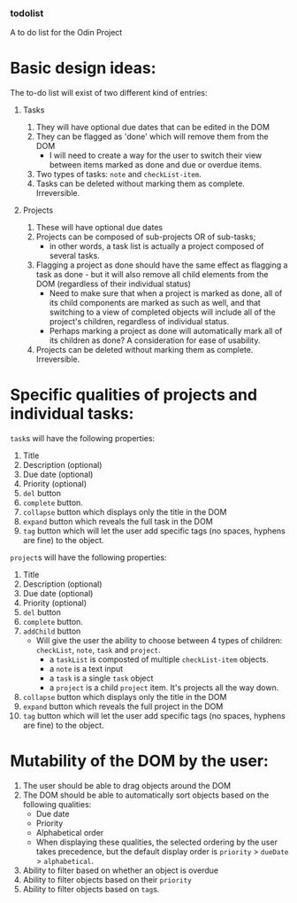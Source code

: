 ### todolist
A to do list for the Odin Project


# Basic design ideas: 

The to-do list will exist of two different kind of entries:

1. Tasks
    1. They will have optional due dates that can be edited in the DOM
    1. They can be flagged as 'done' which will remove them from the DOM
        - I will need to create a way for the user to switch their view between items marked as done and due or overdue items.
    1. Two types of tasks: `note` and `checkList-item`.
    1. Tasks can be deleted without marking them as complete. Irreversible.



1. Projects
    1. These will have optional due dates
    1. Projects can be composed of sub-projects OR of sub-tasks; 
        - in other words, a task list is actually a project composed of several tasks.
    1. Flagging a project as done should have the same effect as flagging a task as done - but it will also remove all child elements from the DOM (regardless of their individual status)
        - Need to make sure that when a project is marked as done, all of its child components are marked as such as well, and that switching to a view of completed objects will include all of the project's children, regardless of individual status.
        - Perhaps marking a project as done will automatically mark all of its children as done? A consideration for ease of usability.
    1. Projects can be deleted without marking them as complete. Irreversible.

# Specific qualities of projects and individual tasks:

`task`s will have the following properties:

1. Title
1. Description (optional)
1. Due date (optional)
1. Priority (optional)
1. `del` button
1. `complete` button.
1. `collapse` button which displays only the title in the DOM
1. `expand` button which reveals the full task in the DOM
1. `tag` button which will let the user add specific tags (no spaces, hyphens are fine) to the object.

`project`s will have the following properties:

1. Title
1. Description (optional)
1. Due date (optional)
1. Priority (optional)
1. `del` button
1. `complete` button.
1. `addChild` button
    - Will give the user the ability to choose between 4 types of children: `checkList`, `note`, `task` and `project`.
        - a `taskList` is composted of multiple `checkList-item` objects.
        - a `note` is a text input
        - a `task` is a single `task` object
        - a `project` is a child `project` item. It's projects all the way down.
1. `collapse` button which displays only the title in the DOM
1. `expand` button which reveals the full project in the DOM
1. `tag` button which will let the user add specific tags (no spaces, hyphens are fine) to the object.

# Mutability of the DOM by the user:

1. The user should be able to drag objects around the DOM
1. The DOM should be able to automatically sort objects based on the following qualities:
    - Due date
    - Priority
    - Alphabetical order
    * When displaying these qualities, the selected ordering by the user takes precedence, but the default display order is `priority` > `dueDate` > `alphabetical`.
1. Ability to filter based on whether an object is overdue
1. Ability to filter objects based on their `priority`
1. Ability to filter objects based on `tag`s.